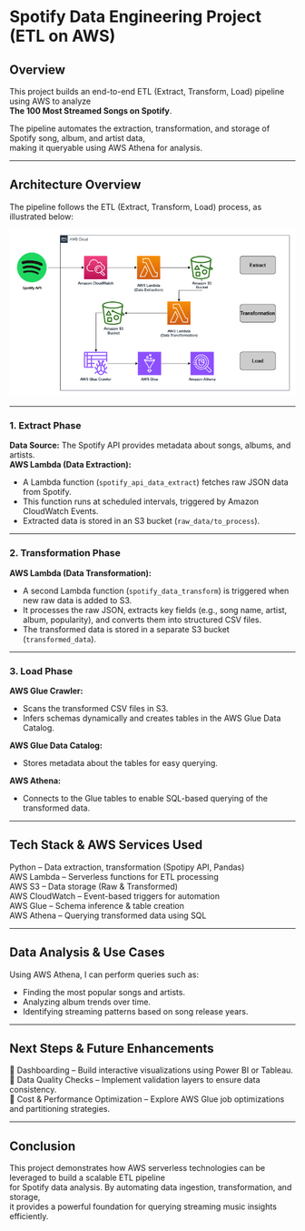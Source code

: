 # Spotify Data Engineering Project (ETL on AWS)

## Overview  
This project builds an end-to-end ETL (Extract, Transform, Load) pipeline using AWS to analyze  
**The 100 Most Streamed Songs on Spotify**.

The pipeline automates the extraction, transformation, and storage of Spotify song, album, and artist data,  
making it queryable using AWS Athena for analysis.

---

## Architecture Overview  
The pipeline follows the ETL (Extract, Transform, Load) process, as illustrated below:

![ETL Architecture Diagram](https://raw.githubusercontent.com/Yashrajsinh012/Spotify_ETL/main/Architecture_Diagram.drawio.png)


---

### 1. Extract Phase  
**Data Source:** The Spotify API provides metadata about songs, albums, and artists.  
**AWS Lambda (Data Extraction):**  
- A Lambda function (`spotify_api_data_extract`) fetches raw JSON data from Spotify.  
- This function runs at scheduled intervals, triggered by Amazon CloudWatch Events.  
- Extracted data is stored in an S3 bucket (`raw_data/to_process`).

---

### 2. Transformation Phase  
**AWS Lambda (Data Transformation):**  
- A second Lambda function (`spotify_data_transform`) is triggered when new raw data is added to S3.  
- It processes the raw JSON, extracts key fields (e.g., song name, artist, album, popularity), and converts them into structured CSV files.  
- The transformed data is stored in a separate S3 bucket (`transformed_data`).

---

### 3. Load Phase  
**AWS Glue Crawler:**  
- Scans the transformed CSV files in S3.  
- Infers schemas dynamically and creates tables in the AWS Glue Data Catalog.  

**AWS Glue Data Catalog:**  
- Stores metadata about the tables for easy querying.  

**AWS Athena:**  
- Connects to the Glue tables to enable SQL-based querying of the transformed data.

---

## Tech Stack & AWS Services Used  
 Python – Data extraction, transformation (Spotipy API, Pandas)  
 AWS Lambda – Serverless functions for ETL processing  
 AWS S3 – Data storage (Raw & Transformed)  
 AWS CloudWatch – Event-based triggers for automation  
 AWS Glue – Schema inference & table creation  
 AWS Athena – Querying transformed data using SQL

---

## Data Analysis & Use Cases  
Using AWS Athena, I can perform queries such as:  
- Finding the most popular songs and artists.  
- Analyzing album trends over time.  
- Identifying streaming patterns based on song release years.

---

## Next Steps & Future Enhancements  
🔹 Dashboarding – Build interactive visualizations using Power BI or Tableau.  
🔹 Data Quality Checks – Implement validation layers to ensure data consistency.  
🔹 Cost & Performance Optimization – Explore AWS Glue job optimizations and partitioning strategies.

---

## Conclusion  
This project demonstrates how AWS serverless technologies can be leveraged to build a scalable ETL pipeline  
for Spotify data analysis. By automating data ingestion, transformation, and storage,  
it provides a powerful foundation for querying streaming music insights efficiently.

